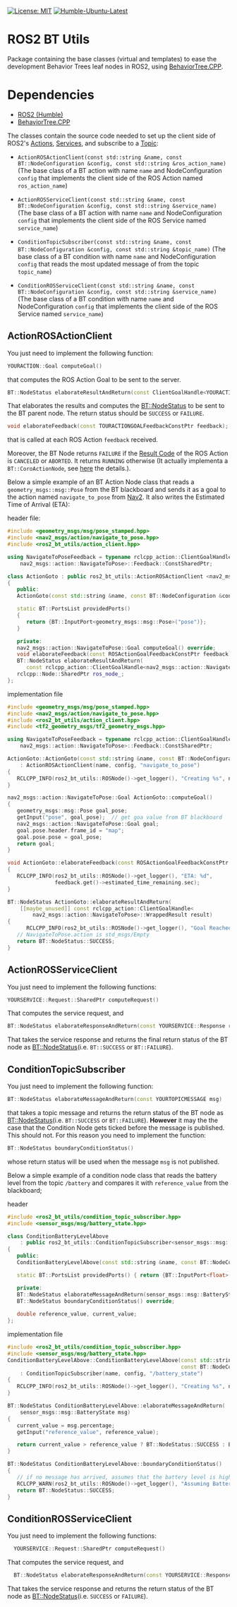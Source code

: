  [![License: MIT](https://img.shields.io/badge/License-MIT-yellow.svg)](https://opensource.org/licenses/MIT)
 [![Humble-Ubuntu-Latest](https://github.com/miccol/ros2_bt_utils/actions/workflows/humble-ubuntu.yml/badge.svg)](https://github.com/miccol/ros2_bt_utils/actions/workflows/humble-ubuntu.yml)


# ROS2 BT Utils

Package containing the base classes (virtual and templates) to ease the development Behavior Trees leaf nodes in ROS2, using [BehaviorTree.CPP](https://github.com/BehaviorTree/BehaviorTree.CPP).


# Dependencies

- [ROS2 (Humble)](http://docs.ros.org/en/humble/)
- [BehaviorTree.CPP](https://github.com/BehaviorTree/BehaviorTree.CPP)


The classes contain the source code needed to set up the client side of ROS2's [Actions](https://docs.ros.org/en/humble/Tutorials/Beginner-CLI-Tools/Understanding-ROS2-Actions/Understanding-ROS2-Actions.html), [Services](https://docs.ros.org/en/humble/Tutorials/Beginner-CLI-Tools/Understanding-ROS2-Services/Understanding-ROS2-Services.html), and subscribe to a [Topic](https://docs.ros.org/en/humble/Tutorials/Beginner-CLI-Tools/Understanding-ROS2-Topics/Understanding-ROS2-Topics.html):

- `ActionROSActionClient(const std::string &name, const BT::NodeConfiguration &config,
                const std::string &ros_action_name)` (The base class of a BT action with name `name` and NodeConfiguration `config` that implements the client side of the ROS Action named `ros_action_name`)

- `ActionROSServiceClient(const std::string &name,
                       const BT::NodeConfiguration &config,
                       const std::string &service_name)` (The base class of a BT action with name `name` and NodeConfiguration `config` that implements the client side of the ROS Service named `service_name`)
- `ConditionTopicSubscriber(const std::string &name,
                       const BT::NodeConfiguration &config,
                       const std::string &topic_name)` (The base class of a BT condition with name `name` and NodeConfiguration `config` that reads the most updated message of from the topic `topic_name`)
- `ConditionROSServiceClient(const std::string &name,
                       const BT::NodeConfiguration &config,
                       const std::string &service_name)` (The base class of a BT condition with name `name` and NodeConfiguration `config` that implements the client side of the ROS Service named `service_name`)

## ActionROSActionClient
You just need to implement the following function:

```c++
YOURACTION::Goal computeGoal()
```

that computes the ROS Action Goal to be sent to the server. 

```c++
BT::NodeStatus elaborateResultAndReturn(const ClientGoalHandle<YOURACTION>::WrappedResult result);
```
That elaborates the results and computes the [BT::NodeStatus](https://github.com/BehaviorTree/BehaviorTree.CPP/blob/b8fd0b2443f1171365b693387b9e4e3155384c3b/include/behaviortree_cpp_v3/basic_types.h#L35) to be sent to the BT parent node. The return status should be `SUCCESS` or `FAILURE`.

```c++
void elaborateFeedback(const TOURACTIONGOALFeedbackConstPtr feedback);
```
that is called at each  ROS Action `feedback` received.


Moreover, the BT Node returns `FAILURE` if the [Result Code](https://docs.ros2.org/latest/api/rclcpp_action/namespacerclcpp__action.html#ae469597b77e40287e19539b806a54619) of the ROS Action is `CANCELED` or `ABORTED`. It returns `RUNNING` otherwise (It actually implementa a `BT::CoroActionNode`, see [here](https://www.behaviortree.dev/tutorial_09_coroutines/) the details.).


Below a simple example of an BT Action Node class that reads a `geometry_msgs::msg::Pose` from the BT blackboard and sends it as a goal to the action named `navigate_to_pose` from [Nav2](https://navigation.ros.org/). It also writes the Estimated Time of Arrival (ETA):

header file:
```c++
#include <geometry_msgs/msg/pose_stamped.hpp>
#include <nav2_msgs/action/navigate_to_pose.hpp>
#include <ros2_bt_utils/action_client.hpp>

using NavigateToPoseFeedback = typename rclcpp_action::ClientGoalHandle<
    nav2_msgs::action::NavigateToPose>::Feedback::ConstSharedPtr;

class ActionGoto : public ros2_bt_utils::ActionROSActionClient <nav2_msgs::action::NavigateToPose>
{
   public:
   ActionGoto(const std::string &name, const BT::NodeConfiguration &config);

   static BT::PortsList providedPorts()
   {
      return {BT::InputPort<geometry_msgs::msg::Pose>("pose")};
   }

   private:
   nav2_msgs::action::NavigateToPose::Goal computeGoal() override;
   void elaborateFeedback(const ROSActionGoalFeedbackConstPtr feedback) override;
   BT::NodeStatus elaborateResultAndReturn(
      const rclcpp_action::ClientGoalHandle<nav2_msgs::action::NavigateToPose>::WrappedResult result) override;
   rclcpp::Node::SharedPtr ros_node_; 
};
```
implementation file

```c++
#include <geometry_msgs/msg/pose_stamped.hpp>
#include <nav2_msgs/action/navigate_to_pose.hpp>
#include <ros2_bt_utils/action_client.hpp>
#include <tf2_geometry_msgs/tf2_geometry_msgs.hpp>

using NavigateToPoseFeedback = typename rclcpp_action::ClientGoalHandle<
    nav2_msgs::action::NavigateToPose>::Feedback::ConstSharedPtr;

ActionGoto::ActionGoto(const std::string &name, const BT::NodeConfiguration &config)
    : ActionROSActionClient(name, config, "navigate_to_pose")
{
   RCLCPP_INFO(ros2_bt_utils::ROSNode()->get_logger(), "Creating %s", name.c_str());
}

nav2_msgs::action::NavigateToPose::Goal ActionGoto::computeGoal()
{
   geometry_msgs::msg::Pose goal_pose;
   getInput("pose", goal_pose);  // get goa value from BT blackboard
   nav2_msgs::action::NavigateToPose::Goal goal;
   goal.pose.header.frame_id = "map";
   goal.pose.pose = goal_pose;
   return goal;
}

void ActionGoto::elaborateFeedback(const ROSActionGoalFeedbackConstPtr feedback)
{
   RCLCPP_INFO(ros2_bt_utils::ROSNode()->get_logger(), "ETA: %d",
               feedback.get()->estimated_time_remaining.sec);
}

BT::NodeStatus ActionGoto::elaborateResultAndReturn(
    [[maybe_unused]] const rclcpp_action::ClientGoalHandle<
        nav2_msgs::action::NavigateToPose>::WrappedResult result)
{
      RCLCPP_INFO(ros2_bt_utils::ROSNode()->get_logger(), "Goal Reached. BT Node returning Success");
   // NavigateToPose.action is std_msgs/Empty
   return BT::NodeStatus::SUCCESS;
}
```

## ActionROSServiceClient
You just need to implement the following functions:


```c++
YOURSERVICE::Request::SharedPtr computeRequest()
```

That computes the service request, and 

``` c++
BT::NodeStatus elaborateResponseAndReturn(const YOURSERVICE::Response response)
```
That takes the service response and returns the final return status of the BT node as [BT::NodeStatus](https://github.com/BehaviorTree/BehaviorTree.CPP/blob/b8fd0b2443f1171365b693387b9e4e3155384c3b/include/behaviortree_cpp_v3/basic_types.h#L35)(i.e. `BT::SUCCESS` or `BT::FAILURE`).

## ConditionTopicSubscriber

You just need to implement the following function:

```c++
BT::NodeStatus elaborateMessageAndReturn(const YOURTOPICMESSAGE msg)
```

that takes a topic message and returns the return status of the BT node as [BT::NodeStatus](https://github.com/BehaviorTree/BehaviorTree.CPP/blob/b8fd0b2443f1171365b693387b9e4e3155384c3b/include/behaviortree_cpp_v3/basic_types.h#L35)(i.e. `BT::SUCCESS` or `BT::FAILURE`). **However** it may the the case that the Condition Node gets ticked before the message is published. This should not. For this reason you need to implement the function:

```c++
BT::NodeStatus boundaryConditionStatus()
```
 whose return status will be used when the message `msg` is not published.


Below a simple example of a condition node class that reads the battery level from the topic `/battery` and compares it with  `reference_value` from the blackboard;

header 
```c++
#include <ros2_bt_utils/condition_topic_subscriber.hpp>
#include <sensor_msgs/msg/battery_state.hpp>

class ConditionBatteryLevelAbove
    : public ros2_bt_utils::ConditionTopicSubscriber<sensor_msgs::msg::BatteryState>
{
   public:
   ConditionBatteryLevelAbove(const std::string &name, const BT::NodeConfiguration &config);

   static BT::PortsList providedPorts() { return {BT::InputPort<float>("reference_value")}; }

   private:
   BT::NodeStatus elaborateMessageAndReturn(sensor_msgs::msg::BatteryState msg) override;
   BT::NodeStatus boundaryConditionStatus() override;
   
   double reference_value, current_value;
};
```


implementation file
```c++
#include <ros2_bt_utils/condition_topic_subscriber.hpp>
#include <sensor_msgs/msg/battery_state.hpp>
ConditionBatteryLevelAbove::ConditionBatteryLevelAbove(const std::string &name,
                                                       const BT::NodeConfiguration &config)
    : ConditionTopicSubscriber(name, config, "/battery_state")
{
   RCLCPP_INFO(ros2_bt_utils::ROSNode()->get_logger(), "Creating %s", name.c_str());
}

BT::NodeStatus ConditionBatteryLevelAbove::elaborateMessageAndReturn(
    sensor_msgs::msg::BatteryState msg)
{
   current_value = msg.percentage;
   getInput("reference_value", reference_value);

   return current_value > reference_value ? BT::NodeStatus::SUCCESS : BT::NodeStatus::FAILURE;
}

BT::NodeStatus ConditionBatteryLevelAbove::boundaryConditionStatus()
{
   // if no message has arrived, assumes that the battery level is high enough
   RCLCPP_WARN(ros2_bt_utils::ROSNode()->get_logger(), "Assuming Battery level high ");
   return BT::NodeStatus::SUCCESS;
}
```


## ConditionROSServiceClient

You just need to implement the following functions:


```c++
  YOURSERVICE::Request::SharedPtr computeRequest()
```

That computes the service request, and 

``` c++
  BT::NodeStatus elaborateResponseAndReturn(const YOURSERVICE::Response response)
```
That takes the service response and returns the return status of the BT node as [BT::NodeStatus](https://github.com/BehaviorTree/BehaviorTree.CPP/blob/b8fd0b2443f1171365b693387b9e4e3155384c3b/include/behaviortree_cpp_v3/basic_types.h#L35)(i.e. `SUCCESS` or `FAILURE`).
